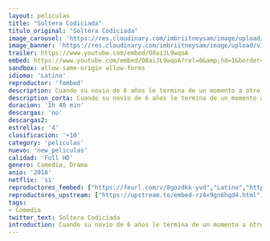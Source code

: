 ```yaml
---
layout: peliculas
title: "Soltera Codiciada"
titulo_original: "Soltera Codiciada"
image_carousel: 'https://res.cloudinary.com/imbriitneysam/image/upload/v1542398705/soltera-poster-min.jpg'
image_banner: 'https://res.cloudinary.com/imbriitneysam/image/upload/v1542398705/soltera-banner-min.jpg'
trailer: https://www.youtube.com/embed/O8aiJL9wqoA
embed: https://www.youtube.com/embed/O8aiJL9wqoA?rel=0&amp;hd=1&border=0&wmode=opaque&enablejsapi=1&modestbranding=1&controls=1&showinfo=1
sandbox: allow-same-origin allow-forms
idioma: 'Latino'
reproductor: 'fembed'
description: Cuando su novio de 6 años le termina de un momento a otro, María Fe debe lidiar con un corazón roto que no parece curarse con nada. Después de varias noches de lágrimas (y alcohol) y alentada por sus amigas, decide desahogarse de la única manera que sabe hacerlo, escribiendo. El resultado es un blog donde se ríe de las desventuras de la soltería y las relaciones y que tendrá un éxito inesperado. Pero cuando el fantasma del ex reaparece en su vida ¿podrá María Fe seguir sus propios consejos?
description_corta: Cuando su novio de 6 años le termina de un momento a otro, María Fe debe lidiar con un corazón roto que no parece curarse con nada. Después de varias noches de lágrimas (y alcohol) y alentada por sus amigas, decide desahogarse de la única manera que...
duracion: '1h 40 min'
descargas: 'no'
descargas2:
estrellas: '4'
clasificacion: '+10'
category: 'peliculas'
nuevo: 'new_peliculas'
calidad: 'Full HD'
genero: Comedia, Drama
anio: '2018'
netflix: 'si'
reproductores_fembed: ["https://feurl.com/v/8gozdkk-yvd","Latino","https://myurlshort.live/v/02x8wsldpgqdg-0","Latino"]
reproductores_upstream: ["https://upstream.to/embed-rz4x9gn6hqd4.html","Latino"]
tags:
- Comedia
twitter_text: Soltera Codiciada
introduction: Cuando su novio de 6 años le termina de un momento a otro, María Fe debe lidiar con un corazón roto que no parece curarse con nada. Después de varias noches de lágrimas (y alcohol) y alentada por sus amigas, decide desahogarse de la única manera que
---
```



 







